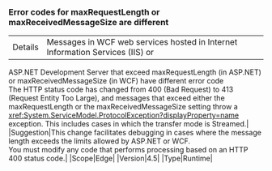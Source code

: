 ### Error codes for maxRequestLength or maxReceivedMessageSize are different

|   |   |
|---|---|
|Details|Messages in WCF web services hosted in Internet Information Services (IIS) or
ASP.NET Development Server that exceed maxRequestLength (in ASP.NET) or
maxReceivedMessageSize (in WCF) have different error code<br />The HTTP status code has changed from 400 (Bad Request) to 413 (Request Entity
Too Large), and messages that exceed either the maxRequestLength or the
maxReceivedMessageSize setting throw a
<xref:System.ServiceModel.ProtocolException?displayProperty=name> exception.
This includes cases in which the transfer mode is Streamed.|
|Suggestion|This change facilitates debugging in cases where the message length exceeds the
limits allowed by ASP.NET or WCF.<br />You must modify any code that performs processing based on an HTTP 400 status code.|
|Scope|Edge|
|Version|4.5|
|Type|Runtime|

